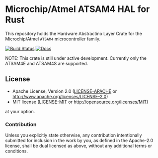 # Microchip/Atmel ATSAM4 HAL for Rust

This repository holds the Hardware Abstractino Layer Crate for the Microchip/Atmel `ATSAM4` microcontroller family.

[![Build Status](https://github.com/atsam4-rs/atsam4-hal/workflows/Rust/badge.svg)](https://github.com/atsam4-rs/atsam4-hal/actions)
[![Docs](https://docs.rs/atsam4-hal/badge.svg)](https://docs.rs/atsam4-hal/latest/)

NOTE: This crate is still under active development.   Currently only the ATSAM4E and ATSAM4S are supported.

## License

- Apache License, Version 2.0 ([LICENSE-APACHE](LICENSE-APACHE) or
  http://www.apache.org/licenses/LICENSE-2.0)
- MIT license ([LICENSE-MIT](LICENSE-MIT) or http://opensource.org/licenses/MIT)

at your option.

### Contribution

Unless you explicitly state otherwise, any contribution intentionally submitted for inclusion in the
work by you, as defined in the Apache-2.0 license, shall be dual licensed as above, without any
additional terms or conditions.
